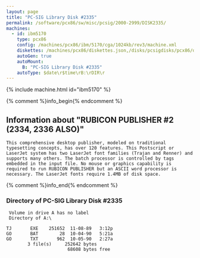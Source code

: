 ```yaml
---
layout: page
title: "PC-SIG Library Disk #2335"
permalink: /software/pcx86/sw/misc/pcsig/2000-2999/DISK2335/
machines:
  - id: ibm5170
    type: pcx86
    config: /machines/pcx86/ibm/5170/cga/1024kb/rev3/machine.xml
    diskettes: /machines/pcx86/diskettes.json,/disks/pcsigdisks/pcx86/diskettes.json
    autoGen: true
    autoMount:
      B: "PC-SIG Library Disk #2335"
    autoType: $date\r$time\rB:\rDIR\r
---
```


{% include machine.html id="ibm5170" %}

{% comment %}info_begin{% endcomment %}

## Information about "RUBICON PUBLISHER #2 (2334, 2336 ALSO)"

    This comprehensive desktop publisher, modeled on traditional
    typesetting concepts, has over 120 features. This Postscript or
    LaserJet system has two LaserJet font families (Trajan and Renner) and
    supports many others. The batch processor is controlled by tags
    embedded in the input file. No mouse or graphics capability is
    required to run RUBICON PUBLISHER but an ASCII word processor is
    necessary. The LaserJet fonts require 1.4MB of disk space.
{% comment %}info_end{% endcomment %}


### Directory of PC-SIG Library Disk #2335

     Volume in drive A has no label
     Directory of A:\

    TJ       EXE    251652  11-08-89   3:12p
    GO       BAT        28  10-04-90   5:21a
    GO       TXT       962  10-05-90   2:27a
            3 file(s)     252642 bytes
                           68608 bytes free
